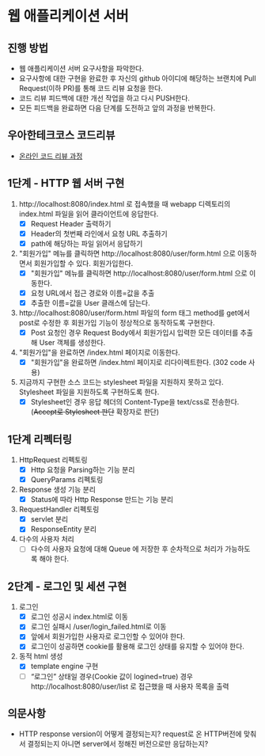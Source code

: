 # 웹 애플리케이션 서버
## 진행 방법
* 웹 애플리케이션 서버 요구사항을 파악한다.
* 요구사항에 대한 구현을 완료한 후 자신의 github 아이디에 해당하는 브랜치에 Pull Request(이하 PR)를 통해 코드 리뷰 요청을 한다.
* 코드 리뷰 피드백에 대한 개선 작업을 하고 다시 PUSH한다.
* 모든 피드백을 완료하면 다음 단계를 도전하고 앞의 과정을 반복한다.

## 우아한테크코스 코드리뷰
* [온라인 코드 리뷰 과정](https://github.com/woowacourse/woowacourse-docs/blob/master/maincourse/README.md)

## 1단계 - HTTP 웹 서버 구현
1. http://localhost:8080/index.html 로 접속했을 때 webapp 디렉토리의 index.html 파일을 읽어 클라이언트에 응답한다.
    - [x] Request Header 출력하기
    - [x] Header의 첫번째 라인에서 요청 URL 추출하기
    - [x] path에 해당하는 파일 읽어서 응답하기
2. "회원가입" 메뉴를 클릭하면 http://localhost:8080/user/form.html 으로 이동하면서 회원가입할 수 있다. 회원가입한다.
    - [x] "회원가입" 메뉴를 클릭하면 http://localhost:8080/user/form.html 으로 이동한다.
    - [x] 요청 URL에서 접근 경로와 이름=값을 추출
    - [x] 추출한 이름=값을 User 클래스에 담는다.
3. http://localhost:8080/user/form.html 파일의 form 태그 method를 get에서 post로 수정한 후 회원가입 기능이 정상적으로 동작하도록 구현한다.
    - [x] Post 요청인 경우 Request Body에서 회원가입시 입력한 모든 데이터를 추출해 User 객체를 생성한다.
4. "회원가입"을 완료하면 /index.html 페이지로 이동한다.
    - [x] "회원가입"을 완료하면 /index.html 페이지로 리다이렉트한다. (302 code 사용)
5. 지금까지 구현한 소스 코드는 stylesheet 파일을 지원하지 못하고 있다. Stylesheet 파일을 지원하도록 구현하도록 한다.
    - [x] Stylesheet인 경우 응답 헤더의 Content-Type을 text/css로 전송한다. (~~Accept로 Stylesheet 판단~~ 확장자로 판단)
    
## 1단계 리펙터링
1. HttpRequest 리펙토링
    - [x] Http 요청을 Parsing하는 기능 분리
    - [x] QueryParams 리펙토링
2. Response 생성 기능 분리
    - [x] Status에 따라 Http Response 만드는 기능 분리
3. RequestHandler 리펙토링
    - [x] servlet 분리
    - [x] ResponseEntity 분리
4. 다수의 사용자 처리
    - [ ] 다수의 사용자 요청에 대해 Queue 에 저장한 후 순차적으로 처리가 가능하도록 해야 한다.

## 2단계 - 로그인 및 세션 구현
1. 로그인
    - [x] 로그인 성공시 index.html로 이동
    - [x] 로그인 실패시 /user/login_failed.html로 이동
    - [x] 앞에서 회원가입한 사용자로 로그인할 수 있어야 한다.
    - [x] 로그인이 성공하면 cookie를 활용해 로그인 상태를 유지할 수 있어야 한다.
2. 동적 html 생성
    - [x] template engine 구현
    - [ ] “로그인” 상태일 경우(Cookie 값이 logined=true) 경우 http://localhost:8080/user/list 로 접근했을 때 사용자 목록을 출력

## 의문사항
- HTTP response version이 어떻게 결정되는지? request로 온 HTTP버전에 맞춰서 결정되는지 아니면 server에서 정해진 버전으로만 응답하는지?